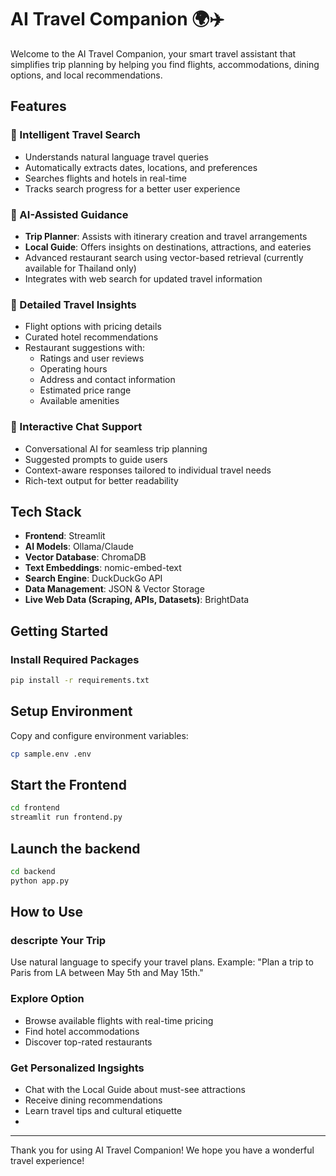 # AI Travel Companion 🌍✈️

Welcome to the AI Travel Companion, your smart travel assistant that simplifies trip planning by helping you find flights, accommodations, dining options, and local recommendations.

## Features
### 🔎 Intelligent Travel Search
- Understands natural language travel queries
- Automatically extracts dates, locations, and preferences
- Searches flights and hotels in real-time
- Tracks search progress for a better user experience

### 🤖 AI-Assisted Guidance
- **Trip Planner**: Assists with itinerary creation and travel arrangements
- **Local Guide**: Offers insights on destinations, attractions, and eateries
- Advanced restaurant search using vector-based retrieval (currently available for Thailand only)
- Integrates with web search for updated travel information

### 🏨 Detailed Travel Insights
- Flight options with pricing details
- Curated hotel recommendations
- Restaurant suggestions with:
  - Ratings and user reviews
  - Operating hours
  - Address and contact information
  - Estimated price range
  - Available amenities

### 💬 Interactive Chat Support
- Conversational AI for seamless trip planning
- Suggested prompts to guide users
- Context-aware responses tailored to individual travel needs
- Rich-text output for better readability

## Tech Stack
- **Frontend**: Streamlit
- **AI Models**: Ollama/Claude
- **Vector Database**: ChromaDB
- **Text Embeddings**: nomic-embed-text
- **Search Engine**: DuckDuckGo API
- **Data Management**: JSON & Vector Storage
- **Live Web Data (Scraping, APIs, Datasets)**: BrightData

## Getting Started

### Install Required Packages
```bash
pip install -r requirements.txt

```
## Setup Environment

Copy and configure environment variables:

```bash
cp sample.env .env
```

## Start the Frontend

```bash
cd frontend
streamlit run frontend.py
```

## Launch the backend
```bash
cd backend
python app.py
```
## How to Use
### descripte Your Trip
Use natural language to specify your travel plans.
Example: "Plan a trip to Paris from LA between May 5th and May 15th."

### Explore Option
- Browse available flights with real-time pricing
- Find hotel accommodations
- Discover top-rated restaurants

### Get Personalized Ingsights
- Chat with the Local Guide about must-see attractions
- Receive dining recommendations
- Learn travel tips and cultural etiquette
-
------------------------------------------------

Thank you for using AI Travel Companion! We hope you have a wonderful travel experience!
